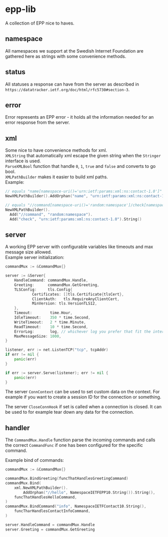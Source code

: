 # epp-lib

A collection of EPP nice to haves.

## namespace

All namespaces we support at the Swedish Internet Foundation are gathered here as
strings with some convenience methods.

## status

All statuses a response can have from the server
as described in `https://datatracker.ietf.org/doc/html/rfc5730#section-3`.

## error

Error represents an EPP error - it holds all the information
needed for an error response from the server.

## xml

Some nice to have convenience methods for xml.\
`XMLString` that automatically xml escape the given string when the
`Stringer` interface is used.\
`ParseXMLBool` function that handle `0`, `1`, `true` and `false`
and converts to go bool.\
`XMLPathBuilder` makes it easier to build xml paths.\
Example:

```go
// equals "name[namespace-uri()='urn:ietf:params:xml:ns:contact-1.0']"
NewXMLPathBuilder().AddOrphan("name", "urn:ietf:params:xml:ns:contact-1.0").String()

// equals "//command[namespace-uri()='random:namespace']/check[namespace-uri()='urn:ietf:params:xml:ns:contact-1.0']"
NewXMLPathBuilder().
  Add("//command", "random:namespace").
  Add("check", "urn:ietf:params:xml:ns:contact-1.0").String()
```

## server

A working EPP server with configurable variables like timeouts
and max message size allowed.\
Example server initialization:

```go
commandMux := &CommandMux{}

server := &Server{
    HandleCommand: commandMux.Handle,
    Greeting:      commandMux.GetGreeting,
    TLSConfig:     tls.Config{
            Certificates: []tls.Certificate{tlsCert},
            ClientAuth:   tls.RequireAnyClientCert,
            MinVersion: tls.VersionTLS12,
    },
    Timeout:        time.Hour,
    IdleTimeout:    350 * time.Second,
    WriteTimeout:   2 * time.Minute,
    ReadTimeout:    10 * time.Second,
    ErrorLog:       log, // whichever log you prefer that fit the interface
    MaxMessageSize: 1000,
}

listener, err := net.ListenTCP("tcp", tcpAddr)
if err != nil {
    panic(err)
}

if err := server.Serve(listener); err != nil {
    panic(err)
}
```

The server `ConnContext` can be used to set custom data on the context.
For example if you want to create a session ID for the connection or something.

The server `CloseConnHook` if set is called when a connection is closed.
It can be used to for example tear down any data for the connection.

## handler

The `CommandMux.Handle` function parse the incoming commands
and calls the correct `CommandFunc` if one has been
configured for the specific command.

Example bind of commands:

```go
commandMux := &CommandMux{}

commandMux.BindGreeting(funcThatHandlesGreetingCommand)
commandMux.Bind(
    xml.NewXMLPathBuilder().
        AddOrphan("//hello", NamespaceIETFEPP10.String()).String(),
    funcThatHandlesHelloCommand,
)
commandMux.BindCommand("info", NamespaceIETFContact10.String(),
    funcTharHandlesContactInfoCommand,
)

server.HandleCommand = commandMux.Handle
server.Greeting = commandMux.GetGreeting
```